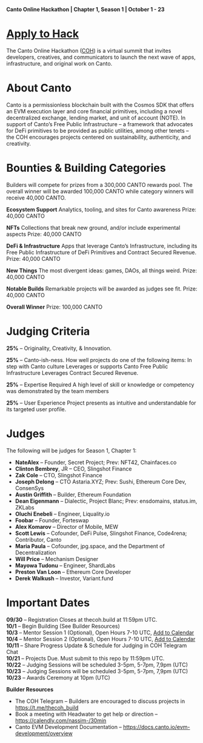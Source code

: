 **Canto Online Hackathon | Chapter 1, Season 1 | October 1 - 23** 

# [Apply to Hack](https://eugnmr538db.typeform.com/to/DqXgaPju?typeform-source=thecoh.build)  
  

The Canto Online Hackathon ([COH](https://thecoh.build)) is a virtual summit that invites developers, creatives, and communicators to launch the next wave of apps, infrastructure, and original work on Canto.

# **About Canto**
Canto is a permissionless blockchain built with the Cosmos SDK that offers an EVM execution layer and core financial primitives, including a novel decentralized exchange, lending market, and unit of account (NOTE). In support of Canto’s Free Public Infrastructure – a framework that advocates for DeFi primitives to be provided as public utilities, among other tenets –  the COH encourages projects centered on sustainability, authenticity, and creativity. 


# **Bounties & Building Categories**
Builders will compete for prizes from a 300,000 CANTO rewards pool. The overall winner will be awarded 100,000 CANTO while category winners will receive 40,000 CANTO. 

**Ecosystem Support**
Analytics, tooling, and sites for Canto awareness
Prize: 40,000 CANTO


**NFTs**
Collections that break new ground, and/or include experimental aspects
Prize: 40,000 CANTO


**DeFi & Infrastructure**
Apps that leverage Canto’s Infrastructure, including its Free Public Infrastructure of DeFi Primitives and Contract Secured Revenue. 
Prize: 40,000 CANTO


**New Things**
The most divergent ideas: games, DAOs, all things weird. 
Prize: 40,000 CANTO

**Notable Builds**
Remarkable projects will be awarded as judges see fit.
Prize: 40,000 CANTO


**Overall Winner**
Prize: 100,000 CANTO

# **Judging Criteria**

**25%** – Originality, Creativity, & Innovation.

**25%** – Canto-ish-ness. How well projects do one of the following items:
In step with Canto culture
Leverages or supports Canto Free Public Infrastructure
Leverages Contract Secured Revenue.

**25%** – Expertise Required
A high level of skill or knowledge or competency was demonstrated by the team members

**25%** – User Experience
Project presents as intuitive and understandable for its targeted user profile.


# **Judges**

The following will be judges for Season 1, Chapter 1:


* **NateAlex** – Founder, Secret Project; Prev: NFT42, Chainfaces.co
* **Clinton Bembrey**, JR – CEO, Slingshot Finance
* **Zak Cole** – CTO, Slingshot Finance
* **Joseph Delong** – CTO Astaria.XYZ; Prev: Sushi, Ethereum Core Dev, ConsenSys
* **Austin Griffith** – Builder, Ethereum Foundation 
* **Dean Eigenmann** – Dialectic, Project Blanc; Prev: ensdomains, status.im, ZKLabs
* **Oluchi Enebeli** – Engineer, Liquality.io
* **Foobar** – Founder, Forteswap
* **Alex Komarov** – Director of Mobile, MEW
* **Scott Lewis** – Cofounder, DeFi Pulse, Slingshot Finance, Code4rena; Contributor, Canto
* **Maria Paula** – Cofounder, jpg.space, and the Department of Decentralization
* **Will Price** – Mechanism Designer
* **Mayowa Tudonu** – Engineer, ShardLabs 
* **Preston Van Loon** – Ethereum Core Developer
* **Derek Walkush** – Investor, Variant.fund

# **Important Dates** 

**09/30** – Registration Closes at thecoh.build at 11:59pm UTC.  
**10/1** – Begin Building (See Builder Resources)  
**10/3** – Mentor Session 1 (Optional), Open Hours 7-10 UTC, [Add to Calendar](https://calendar.google.com/event?action=TEMPLATE&tmeid=NWNiY291ZDJsamhwaW9zczhsbmUxY25pamQgcm9iaW5AbWt0Lm1hcmtldA&tmsrc=robin%40mkt.market)  
**10/4** – Mentor Session  2 (Optional), Open Hours 7-10 UTC, [Add to Calendar](https://calendar.google.com/event?action=TEMPLATE&tmeid=NmxzMjZpcGoyNjRyb3JydTkwczQydG41dGQgcm9iaW5AbWt0Lm1hcmtldA&tmsrc=robin%40mkt.market)  
**10/11** – Share Progress Update & Schedule for Judging in COH Telegram Chat  
**10/21** – Projects Due. Must submit to this repo by 11:59pm UTC.  
**10/22** – Judging Sessions will be scheduled 3-5pm, 5-7pm, 7,9pm (UTC)   
**10/23** – Judging Sessions will be scheduled 3-5pm, 5-7pm, 7,9pm (UTC)  
**10/23** – Awards Ceremony at 10pm (UTC)   
  
**Builder Resources**

* The COH Telegram – Builders are encouraged to discuss projects in https://t.me/thecoh_build
* Book a meeting with Headwater to get help or direction – https://calendly.com/nassim-/30min
* Canto EVM Development Documentation – https://docs.canto.io/evm-development/overview




